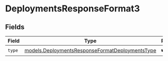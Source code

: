 # DeploymentsResponseFormat3


## Fields

| Field                                                                                                    | Type                                                                                                     | Required                                                                                                 | Description                                                                                              |
| -------------------------------------------------------------------------------------------------------- | -------------------------------------------------------------------------------------------------------- | -------------------------------------------------------------------------------------------------------- | -------------------------------------------------------------------------------------------------------- |
| `type`                                                                                                   | [models.DeploymentsResponseFormatDeploymentsType](../models/deploymentsresponseformatdeploymentstype.md) | :heavy_check_mark:                                                                                       | N/A                                                                                                      |